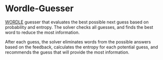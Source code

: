 # Wordle-Guesser

[WORDLE](https://www.nytimes.com/games/wordle/index.html) guesser that evaluates the best possible next guess based on probability and entropy. The solver checks all guesses, and finds the best word to reduce the most information.

After each guess, the solver eliminates words from the possible answers based on the feedback, calculates the entropy for each potential guess, and recommends the guess that will provide the most information.
